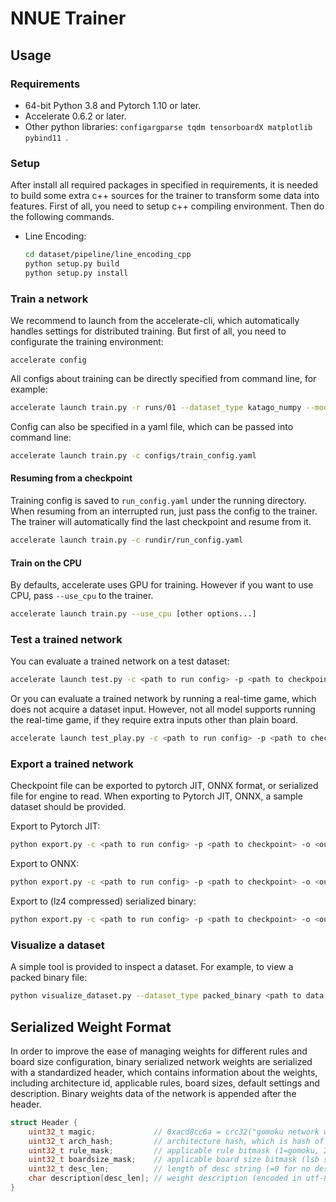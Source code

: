 # NNUE Trainer

## Usage

### Requirements

+ 64-bit Python 3.8 and Pytorch 1.10 or later.
+ Accelerate 0.6.2 or later.
+ Other python libraries: `configargparse tqdm tensorboardX matplotlib pybind11 `.

### Setup

After install all required packages in specified in requirements, it is needed to build some extra c++ sources for the trainer to transform some data into features. First of all, you need to setup c++ compiling environment. Then do the following commands.

+ Line Encoding:

  ```bash
  cd dataset/pipeline/line_encoding_cpp
  python setup.py build
  python setup.py install
  ```

### Train a network

We recommend to launch from the accelerate-cli, which automatically handles settings for distributed training. But first of all, you need to configurate the training environment:

```
accelerate config
```

All configs about training can be directly specified from command line, for example:

```bash
accelerate launch train.py -r runs/01 --dataset_type katago_numpy --model_type mix6 --model_args "{dim_middle: 128, dim_policy: 32, dim_value: 32, input_type: basic}" -d ./data --batch_size 256 --iterations 1000000
```

Config can also be specified in a yaml file, which can be passed into command line:

```bash
accelerate launch train.py -c configs/train_config.yaml
```

#### Resuming from a checkpoint

Training config is saved to `run_config.yaml` under the running directory. When resuming from an interrupted run, just pass the config to the trainer. The trainer will automatically find the last checkpoint and resume from it.

```bash
accelerate launch train.py -c rundir/run_config.yaml
```

#### Train on the CPU

By defaults, accelerate uses GPU for training. However if you want to use CPU, pass `--use_cpu` to the trainer.

```bash
accelerate launch train.py --use_cpu [other options...]
```

### Test a trained network

You can evaluate a trained network on a test dataset:

```bash
accelerate launch test.py -c <path to run config> -p <path to checkpoint> -d <path to test data>
```

Or you can evaluate a trained network by running a real-time game, which does not acquire a dataset input. However, not all model supports running the real-time game, if they require extra inputs other than plain board.

```bash
accelerate launch test_play.py -c <path to run config> -p <path to checkpoint>
```

### Export a trained network

Checkpoint file can be exported to pytorch JIT, ONNX format, or serialized file for engine to read. When exporting to Pytorch JIT, ONNX, a sample dataset should be provided.

Export to Pytorch JIT:

```bash
python export.py -c <path to run config> -p <path to checkpoint> -o <output file> --export_type jit -d <path to dataset>
```

Export to ONNX:

```bash
python export.py -c <path to run config> -p <path to checkpoint> -o <output file> --export_type onnx -d <path to dataset>
```

Export to (lz4 compressed) serialized binary:

```bash
python export.py -c <path to run config> -p <path to checkpoint> -o <output file> --export_type serialization-lz4 --export_args "{[extra export options]...}"
```

### Visualize a dataset

A simple tool is provided to inspect a dataset. For example, to view a packed binary file:

```bash
python visualize_dataset.py --dataset_type packed_binary <path to data file>
```

## Serialized Weight Format

In order to improve the ease of managing weights for different rules and board size configuration, binary serialized network weights are serialized with a standardized header, which contains information about the weights, including architecture id, applicable rules, board sizes, default settings and description. Binary weights data of the network is appended after the header.

```C
struct Header {
    uint32_t magic;				// 0xacd8cc6a = crc32("gomoku network weight version 1")
    uint32_t arch_hash;			// architecture hash, which is hash of the network architecture (network type, num of channels, layers, ...)
    uint32_t rule_mask;			// applicable rule bitmask (1=gomoku, 2=standard, 4=renju)
    uint32_t boardsize_mask;	// applicable board size bitmask (lsb set at index i means board size i+1 is usable for this weight)
    uint32_t desc_len;			// length of desc string (=0 for no description)
    char description[desc_len];	// weight description (encoded in utf-8)
}
```

